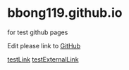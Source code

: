# bbong119.github.io
 for test github pages

Edit please link to [GitHub](https://github.com/BBong119/bbong119.github.io)

[testLink](test.md)
[testExternalLink](https://www.qq.com/)
